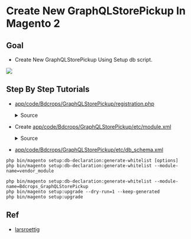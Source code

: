 #  Create New GraphQLStorePickup  In Magento 2


## Goal
- Create New GraphQLStorePickup Using Setup db script.

![](docs/attributeSet.png)


## Step By Step Tutorials

- [app/code/Bdcrops/GraphQLStorePickup/registration.php](registration.php)

    <details><summary>Source</summary>

      ```
      <?php
          \Magento\Framework\Component\ComponentRegistrar::register(
              \Magento\Framework\Component\ComponentRegistrar::MODULE,
              'Bdcrops_GraphQLStorePickup',
              __DIR__
          );
      ```
    </details>


- Create [app/code/Bdcrops/GraphQLStorePickup/etc/module.xml](etc/module.xml)

  <details><summary>Source</summary>

      ```
      <?xml version="1.0"?>
      <config xmlns:xsi="http://www.w3.org/2001/XMLSchema-instance" xsi:noNamespaceSchemaLocation="urn:magento:framework:Module/etc/module.xsd">
      <module name="Bdcrops_GraphQLStorePickup" setup_version="1.0.0"/>
      </config>

      ```
  </details>

- [app/code/Bdcrops/GraphQLStorePickup/etc/db_schema.xml](etc/db_schema.xml)


```
php bin/magento setup:db-declaration:generate-whitelist [options]
php bin/magento setup:db-declaration:generate-whitelist --module-name=vendor_module

php bin/magento setup:db-declaration:generate-whitelist --module-name=Bdcrops_GraphQLStorePickup
php bin/magento setup:upgrade --dry-run=1 --keep-generated
php bin/magento setup:upgrade

```


## Ref
- [larsroettig](https://larsroettig.dev/how-to-create-a-graph-ql-endpoint-for-magento-2-3)
